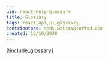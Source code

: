 ```yaml
---
uid: react-help-glossary
title: Glossary
tags: react,api,ui,glossary
contributors: andy.walton@sorted.com
created: 16/10/2020
---
```


[!include[_glossary](../../pro/api/includes/_glossary.md)]